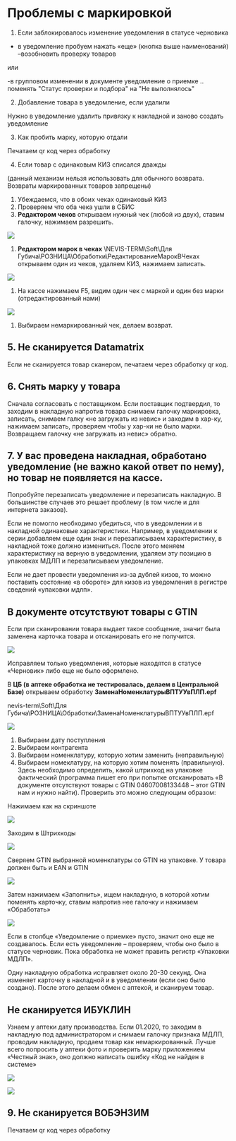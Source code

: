 # Проблемы с маркировкой

1. Если заблокировалось изменение уведомления в статусе черновика

- в уведомление пробуем нажать «еще» \(кнопка выше наименований\) –возобновить проверку товаров

или

-в групповом изменении в документе уведомление о приемке .. поменять "Статус проверки и подбора" на "Не выполнялось"

2. Добавление товара в уведомление, если удалили

Нужно в уведомление удалить привязку к накладной и заново создать уведомление

3. Как пробить марку, которую отдали

Печатаем qr код через обработку

4. Если товар с одинаковым КИЗ списался дважды

\(данный механизм нельзя использовать для обычного возврата. Возвраты маркированных товаров запрещены\)

1. Убеждаемся, что в обоих чеках одинаковый КИЗ
2. Проверяем что оба чека ушли в СБИС
3. **Редактором чеков** открываем нужный чек \(любой из двух\), ставим галочку, нажимаем разрешить.

![](../.gitbook/assets/0.png)

1. **Редактором марок в чеках** \\NEVIS-TERM\Soft\Для Губича\РОЗНИЦА\Обработки\РедактированиеМарокВЧеках открываем один из чеков, удаляем КИЗ, нажимаем записать.

![](../.gitbook/assets/1.png)

1. На кассе нажимаем F5, видим один чек с маркой и один без марки \(отредактированный нами\)

![](../.gitbook/assets/2%20%281%29.png)

1. Выбираем немаркированный чек, делаем возврат.

## 5. Не сканируется Datamatrix

Если не сканируется товар сканером, печатаем через обработку qr код.

## 6. Снять марку у товара

Сначала согласовать с поставщиком. Если поставщик подтвердил, то заходим в накладную напротив товара снимаем галочку маркировка, записать, снимаем галку «не загружать из невис» и заходим в хар-ку, нажимаем записать, проверяем чтобы у хар-ки не было марки. Возвращаем галочку «не загружать из невис» обратно.

## 7. У вас проведена накладная, обработано уведомление \(не важно какой ответ по нему\), но товар не появляется на кассе.

Попробуйте перезаписать уведомление и перезаписать накладную. В большинстве случаев это решает проблему \(в том числе и для интернета заказов\).

Если не помогло необходимо убедиться, что в уведомлении и в накладной одинаковые характеристики. Например, в уведомлении к серии добавляем еще один знак и перезаписываем характеристику, в накладной тоже должно измениться. После этого меняем характеристику на верную в уведомлении, удаляем эту позицию в упаковках МДЛП и перезаписываем уведомление.

Если не дает провести уведомления из-за дублей кизов, то можно поставить состояние «в обороте» для кизов из уведомления в регистре сведений «упаковки мдлп».

## В документе отсутствуют товары с GTIN

Если при сканировании товара выдает такое сообщение, значит была заменена карточка товара и отсканировать его не получится.

![](../.gitbook/assets/3%20%281%29.png)

Исправляем только уведомления, которые находятся в статусе «Черновик» либо еще не было оформлено.

В **ЦБ \(в аптеке обработка не тестировалась, делаем в Центральной Базе\)** открываем обработку **ЗаменаНоменклатурыВПТУУвПЛП.epf**

nevis-term\Soft\Для Губича\РОЗНИЦА\Обработки\ЗаменаНоменклатурыВПТУУвПЛП.epf

![](../.gitbook/assets/4%20%281%29.png)

1. Выбираем дату поступления
2. Выбираем контрагента
3. Выбираем номенклатуру, которую хотим заменить \(неправильную\)
4. Выбираем номеклатуру, на которую хотим поменять \(правильную\). Здесь необходимо определить, какой штрихкод на упаковке фактический \(программа пишет его при попытке отсканировать «В документе отсутствуют товары с GTIN 04607008133448 – этот GTIN нам и нужно найти\). Проверить это можно следующим образом:

Нажимаем как на скриншоте

![](../.gitbook/assets/5%20%281%29.png)

Заходим в Штрихкоды

![](../.gitbook/assets/6%20%281%29.png)

Сверяем GTIN выбранной номенклатуры со GTIN на упаковке. У товара должен быть и EAN и GTIN

![](../.gitbook/assets/7%20%281%29.png)

Затем нажимаем «Заполнить», ищем накладную, в которой хотим поменять карточку, ставим напротив нее галочку и нажимаем «Обработать»

![](../.gitbook/assets/8%20%281%29.png)

Если в столбце «Уведомление о приемке» пусто, значит оно еще не создавалось. Если есть уведомление – проверяем, чтобы оно было в статусе черновик. Пока обработка не может править регистр «Упаковки МДЛП».

Одну накладную обработка исправляет около 20-30 секунд. Она изменяет карточку в накладной и в уведомлении \(если оно было создано\). После этого делаем обмен с аптекой, и сканируем товар.

## Не сканируется ИБУКЛИН

Узнаем у аптеки дату производства. Если 01.2020, то заходим в накладную под администратором и снимаем галочку признака МДЛП, проводим накладную, продаем товар как немаркированный. Лучше всего попросить у аптеки фото и проверить марку приложением «Честный знак», оно должно написать ошибку «Код не найден в системе»

![](../.gitbook/assets/9%20%281%29.png)

![](../.gitbook/assets/10.png)

## 9. Не сканируется ВОБЭНЗИМ

Печатаем qr код через обработку

